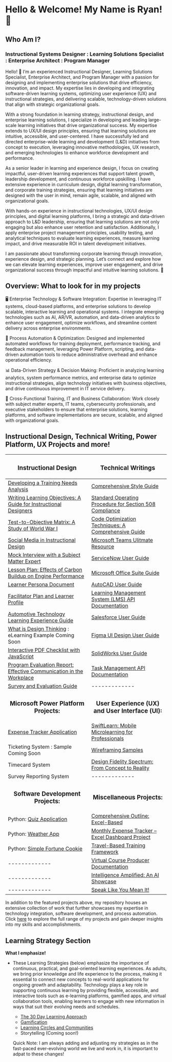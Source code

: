 <h1>Hello & Welcome! My Name is Ryan! 📡

<h2>Who Am I?</h2>

<h3>Instructional Systems Designer : Learning Solutions Specialist : Enterprise Architect : Program Manager</h3>

Hello! 👋 I’m an experienced Instructional Designer, Learning Solutions Specialist, Enterprise Architect, and Program Manager with a passion for designing and implementing enterprise solutions that drive efficiency, innovation, and impact. My expertise lies in developing and integrating software-driven learning systems, optimizing user experience (UX) and instructional strategies, and delivering scalable, technology-driven solutions that align with strategic organizational goals.

With a strong foundation in learning strategy, instructional design, and enterprise learning solutions, I specialize in developing and leading large-scale learning initiatives that drive organizational success. My expertise extends to UX/UI design principles, ensuring that learning solutions are intuitive, accessible, and user-centered. I have successfully led and directed enterprise-wide learning and development (L&D) initiatives from concept to execution, leveraging innovative methodologies, UX research, and emerging technologies to enhance workforce development and performance.

As a senior leader in learning and experience design, I focus on creating impactful, user-driven learning experiences that support talent growth, leadership development, and continuous workforce upskilling. I have extensive experience in curriculum design, digital learning transformation, and corporate training strategies, ensuring that learning initiatives are designed with the user in mind, remain agile, scalable, and aligned with organizational goals.

With hands-on experience in instructional technologies, UX/UI design principles, and digital learning platforms, I bring a strategic and data-driven approach to L&D leadership, ensuring that learning solutions are not only engaging but also enhance user retention and satisfaction. Additionally, I apply enterprise project management principles, usability testing, and analytical techniques to evaluate learning experiences, measure learning impact, and drive measurable ROI in talent development initiatives.

I am passionate about transforming corporate learning through innovation, experience design, and strategic planning. Let’s connect and explore how we can elevate learning experiences, improve user engagement, and drive organizational success through impactful and intuitive learning solutions. 🚀

<h2>Overview: What to look for in my projects</h2>

🖥️ Enterprise Technology & Software Integration: Expertise in leveraging IT systems, cloud-based platforms, and enterprise solutions to develop scalable, interactive learning and operational systems. I integrate emerging technologies such as AI, AR/VR, automation, and data-driven analytics to enhance user engagement, optimize workflows, and streamline content delivery across enterprise environments.

📂 Process Automation & Optimization: Designed and implemented automated workflows for training deployment, performance tracking, and feedback management, leveraging Power Platform, scripting, and data-driven automation tools to reduce administrative overhead and enhance operational efficiency.

📊 Data-Driven Strategy & Decision Making: Proficient in analyzing learning analytics, system performance metrics, and enterprise data to optimize instructional strategies, align technology initiatives with business objectives, and drive continuous improvement in IT service delivery.

📩 Cross-Functional Training, IT and Business Collaboration: Work closely with subject matter experts, IT teams, cybersecurity professionals, and executive stakeholders to ensure that enterprise solutions, learning platforms, and software implementations are secure, scalable, and aligned with organizational goals.

<h2>Instructional Design, Technical Writing, Power Platform, UX Projects and more!</h2>

<div align="center">
  
| <h3>Instructional Design</h3> | <h3>Technical Writings</h3> |
|---------------|---------------|
| <div align="left">[Developing a Training Needs Analysis](https://github.com/rlangc/Training-Needs-Analysis-Sample.git)</div>  | <div align="left">[Comprehensive Style Guide](https://github.com/rlangc/Style-Guide-Sample.git)  |
| <div align="left">[Writing Learning Objectives: A Guide for Instructional Designers](https://github.com/rlangc/Writing-Learning-Objectives.git)</div>  | <div align="left">[Standard Operating Procedure for Section 508 Compliance](https://github.com/rlangc/Standard-Operating-Procedure-for-Section-508.git)</div> |
| <div align="left">[Test-to-Objective Matrix: A Study of World War I](https://github.com/rlangc/Test-to-Objective-Matrix.git)</div>  | <div align="left">[Code Optimization Techniques: A Comprehensive Guide](https://github.com/rlangc/Code-Optimization-Techniques.git)</div> |
| <div align="left">[Social Media in Instructional Design](https://github.com/rlangc/Social-Media-in-Instructional-Design.git)</div>  | <div align="left">[Microsoft Teams Ulitmate Resource](https://github.com/rlangc/Microsoft-Teams.git)</div>  |
| <div align="left">[Mock Interview with a Subject Matter Expert](https://github.com/rlangc/Mock-Interview-with-a-Subject-Matter-Expert.git)</div> | <div align="left">[ServiceNow User Guide](https://github.com/rlangc/rlangc/blob/main/Technical%20Writing/ServiceNow%20User%20Guide.md)</div>  |
| <div align="left">[Lesson Plan: Effects of Carbon Buildup on Engine Performance](https://github.com/rlangc/Lesson-Plan-Effects-of-Carbon-Buildup-on-Engine-Performance.git)</div>  | <div align="left">[Microsoft Office Suite Guide](https://github.com/rlangc/The-Complete-Microsoft-Office-Suite.git)</div>  |
| <div align="left">[Learner Persona Document](https://github.com/rlangc/Learner-Persona-Document.git)</div>  | <div align="left">[AutoCAD User Guide](https://github.com/rlangc/rlangc/blob/main/Technical%20Writing/AutoCAD%20User%20Guide.md)</div>  |
| <div align="left">[Facilitator Plan and Learner Profile](https://github.com/rlangc/Facilitator-Plan-and-Learner-Profile.git)</div>  | <div align="left">[Learning Management System (LMS) API Documentation](https://github.com/rlangc/LMS-API-Documentation.git)</div>  |
| <div align="left">[Automotive Technology Learning Experience Guide](https://github.com/rlangc/Automotive-Technology-Learning-Experience-Guide.git)</div>  | <div align="left">[Salesforce User Guide](https://github.com/rlangc/rlangc/blob/main/Technical%20Writing/Salesforce%20User%20Guide.md)</div>  |
| <div align="left">[What is Design Thinking](https://github.com/rlangc/What-is-Design-Thinking-eLearning.git) : eLearning Example Coming Soon</div>  | <div align="left">[Figma UI Design User Guide](https://github.com/rlangc/Figma-UI-Design-User-Guide.git)</div>  |
| <div align="left">[Interactive PDF Checklist with JavaScript](https://github.com/rlangc/Interactive-Checklist-with-JavaScript.git)</div> | <div align="left">[SolidWorks User Guide](https://github.com/rlangc/rlangc/blob/main/Technical%20Writing/SolidWorks%20User%20Guide.md)</div> |
| <div align="left">[Program Evaluation Report: Effective Communication in the Workplace](https://github.com/rlangc/Sample-Program-Evaluation-Report.git)</div> | <div align="left">[Task Management API Documentation](https://github.com/rlangc/Task-Management-API-Documentation.git) |
| <div align="left">[Survey and Evaluation Guide](https://github.com/rlangc/Lets-Talk-Surveys.git)</div> | ------------- |
| <div align="center"><h3>Microsoft Power Platform Projects:</h3></div> | <div align="center"><h3>User Experience (UX) and User Interface (UI):</h3></div> |
| <div align="left">[Expense Tracker Application](https://github.com/rlangc/Simple-Expense-Tracker-Using-Power-Apps.git)</div>  | <div align="left">[SwiftLearn: Mobile Microlearning for Professionals](https://github.com/rlangc/rlangc/blob/main/User%20Experience%20(UX)%20and%20User%20Interface%20(UI)/SwiftLearn%3A%20Mobile%20Microlearning%20for%20Professionals.md)</div> |
| <div align="left">Ticketing System : Sample Coming Soon</div>  | <div align="left">[Wireframing Samples](https://github.com/rlangc/rlangc/blob/main/User%20Experience%20(UX)%20and%20User%20Interface%20(UI)/Wireframing%20Concepts/Wire-framing.md)</div>  |
| <div align="left">Timecard System</div>  | <div align="left">[Design Fidelity Spectrum: From Concept to Reality](https://github.com/rlangc/rlangc/blob/main/User%20Experience%20(UX)%20and%20User%20Interface%20(UI)/Low%20Mid%20High%20Fidelity%20Showcase.md)</div>  |
| <div align="left">Survey Reporting System</div>  | ------------- |
| <div align="center"><h3>Software Development Projects:</h3></div> | <div align="center"><h3>Miscellaneous Projects:</h3></div> |
| <div align="left">Python: [Quiz Application](https://github.com/rlangc/Quiz-Application-in-Python.git)</div> | <div align="left">[Comprehensive Outline: Excel-Based](https://github.com/rlangc/Data-Privacy-and-Protection-Content-Outline.git)</div> |
| <div align="left">Python: [Weather App](https://github.com/rlangc/Weather-App-in-Python.git)  | <div align="left">[Monthly Expense Tracker – Excel Dashboard Project](https://github.com/rlangc/Dynamic-Monthly-Expense-Tracker-in-Excel.git)</div>  |
| <div align="left">Python: [Simple Fortune Cookie](https://github.com/rlangc/Simple-Fortune-Cookie.git)</div>  | <div align="left">[Travel-Based Training Framework](https://github.com/rlangc/Everything-On-Travel.git)</div> |
| -------------  | <div align="left">[Virtual Course Producer Documentation](https://github.com/rlangc/Virtual-Course-Producer-Guide.git)</div>  |
| -------------  | <div align="left">[Intelligence Amplified: An AI Showcase](https://github.com/rlangc/Intelligence-Amplified-An-AI-Showcase.git)</div>  |
| -------------  | <div align="left">[Speak Like You Mean It!](https://github.com/rlangc/Language-Enhancement-and-Communication-Refinement.git)</div>  |

</div>

In addition to the featured projects above, my repository houses an extensive collection of work that further showcases my expertise in technology integration, software development, and process automation. Click [here](https://github.com/rlangc/Additional-Projects-Section.git) to explore the full range of my projects and gain deeper insights into my skills and accomplishments.

<h2>Learning Strategy Section</h2>

<b>What I emphasize!</b>

- These Learning Strategies (below) emphasize the importance of continuous, practical, and goal-oriented learning experiences. As adults, we bring prior knowledge and life experience to the process, making it essential to connect new concepts to real-world applications for ongoing growth and adaptability. Technology plays a key role in supporting continuous learning by providing flexible, accessible, and interactive tools such as e-learning platforms, gamified apps, and virtual collaboration tools, enabling learners to engage with new information in ways that suit their evolving needs and schedules.

  - [The 30 Day Learning Approach](https://github.com/rlangc/30-Day-Learning.git)
  - [Gamification](https://github.com/rlangc/Gamification.git)
  - [Learning Circles and Communities](https://github.com/rlangc/Learning-Circles-and-Communities.git)
  - Storytelling (Coming soon!)
 
  Quick Note: I am always adding and adjusting my strategies as in the fast-paced ever-evolving world we live and work in, it is important to adpat to these changes!
